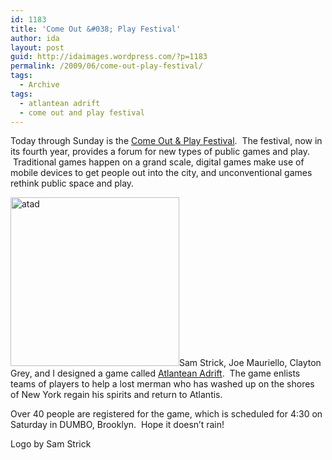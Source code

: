 ```yaml
---
id: 1183
title: 'Come Out &#038; Play Festival'
author: ida
layout: post
guid: http://idaimages.wordpress.com/?p=1183
permalink: /2009/06/come-out-play-festival/
tags:
  - Archive
tags:
  - atlantean adrift
  - come out and play festival
---
```

Today through Sunday is the [Come Out & Play Festival][1].  The festival, now in its fourth year, provides a forum for new types of public games and play.  Traditional games happen on a grand scale, digital games make use of mobile devices to get people out into the city, and unconventional games rethink public space and play.  

<img class="alignleft size-medium wp-image-1184" title="atad" src="http://idaimages.files.wordpress.com/2009/06/atad.jpg?w=300" alt="atad" width="270" height="270" />Sam Strick, Joe Mauriello, Clayton Grey, and I designed a game called [Atlantean Adrift][2].  The game enlists teams of players to help a lost merman who has washed up on the shores of New York regain his spirits and return to Atlantis.  

Over 40 people are registered for the game, which is scheduled for 4:30 on Saturday in DUMBO, Brooklyn.  Hope it doesn&#8217;t rain!

Logo by Sam Strick

 [1]: http://www.comeoutandplay.org/
 [2]: http://2009adriftatlantean.eventbrite.com/